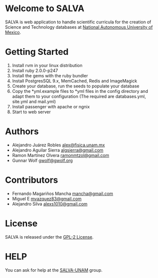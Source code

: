 Welcome to SALVA
================

SALVA is web application to handle scientific curricula for the creation of Science 
and Technology databases at [National Autonomous University of Mexico](http://www.unam.mx/).

Getting Started
===============

1. Install rvm in your linux distribution 
2. Install ruby 2.0.0-p247
3. Install the gems with the ruby bundler
4. Install PostgresSQL 9.x, MemCached, Redis and ImageMagick
5. Create your database, run the seeds to populate your database
6. Copy the *yml.example files to *yml files in the config directory and
   adapt them to your configuration (The required are databases.yml, site.yml and mail.yml)
7. Install passenger with apache or ngnix
8. Start to web server

Authors
=======

- Alejandro Juárez Robles <alex@fisica.unam.mx>
- Alejandro Aguilar Sierra <algsierra@gmail.com>
- Ramon Martínez Olvera <ramonmtzol@gmail.com>
- Gunnar Wolf <gwolf@gwolf.org>

Contributors
============

- Fernando Magariños Mancha <mancha@gmail.com>
- Miguel E <mvazquez83@gmail.com>
- Alejandro Silva <alexs1010@gmail.com>

License
=======
SALVA is released under the [GPL-2 License](http://opensource.org/licenses/GPL-2.0).

HELP
====
You can ask for help at the [SALVA-UNAM](https://groups.google.com/forum/#!forum/salva-unam) group.
